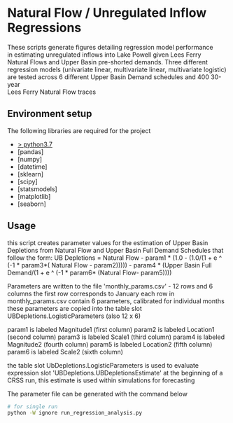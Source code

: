 # Natural Flow / Unregulated Inflow Regressions

These scripts generate figures detailing regression model performance  
in estimating unregulated inflows into Lake Powell given Lees Ferry  
Natural Flows and Upper Basin pre-shorted demands. Three different  
regression models (univariate linear, multivariate linear, multivariate logistic)  
are tested across 6 different Upper Basin Demand schedules and 400 30-year  
Lees Ferry Natural Flow traces

## Environment setup

The following libraries are required for the project

- [> python3.7](https://www.python.org/downloads/)
- [pandas]
- [numpy]
- [datetime]
- [sklearn]
- [scipy]
- [statsmodels]
- [matplotlib]
- [seaborn]

## Usage
this script creates parameter values for the estimation of Upper Basin Depletions
from Natural Flow and Upper Basin Full Demand Schedules that follow the form:
UB Depletions =  Natural Flow - param1 * (1.0 - (1.0/(1 + e ^ (-1 * param3*( Natural Flow - param2)))))  - param4 * (Upper Basin Full Demand/(1 + e ^ (-1 * param6* (Natural Flow- param5))))

Parameters are written to the file 'monthly_params.csv' - 12 rows and 6 columns
the first row corresponds to January
each row in monthly_params.csv contain 6 parameters, calibrated for individual months
these parameters are copied into the table slot UBDepletions.LogisticParameters (also 12 x 6)

param1 is labeled Magnitude1 (first column)
param2 is labeled Location1 (second column)
param3 is labeled Scale1 (third column)
param4 is labeled Magnitude2 (fourth column)
param5 is labeled Location2 (fifth column)
param6 is labeled Scale2 (sixth column)

the table slot UbDepletions.LogisticParameters is used to
evaluate expression slot 'UBDepletions.UBDepletionsEstimate'
at the beginning of a CRSS run, this estimate is used within simulations for forecasting

The parameter file can be generated with the command below

```bash
# for single run
python -W ignore run_regression_analysis.py


